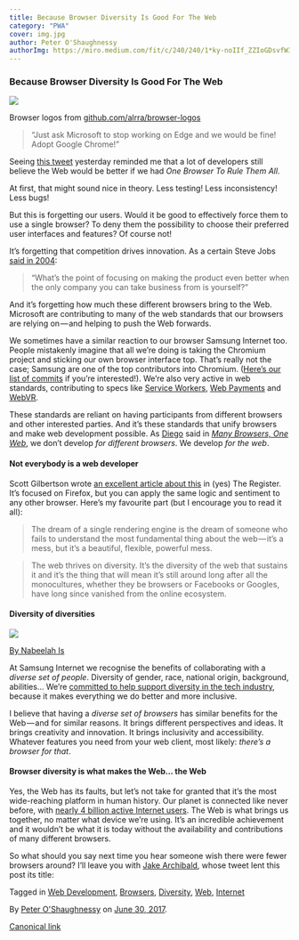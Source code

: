 ```yaml
---
title: Because Browser Diversity Is Good For The Web
category: "PWA"
cover: img.jpg
author: Peter O'Shaughnessy
authorImg: https://miro.medium.com/fit/c/240/240/1*ky-noIIf_ZZIoGDsvfW3AA.jpeg
---
```


### Because Browser Diversity Is Good For The Web

![](https://cdn-images-1.medium.com/max/800/1*F3-8rM92bbTy7JDZpkcJdw.png)

Browser logos from [github.com/alrra/browser-logos](https://github.com/alrra/browser-logos)

> “Just ask Microsoft to stop working on Edge and we would be fine! Adopt Google Chrome!”

Seeing [this tweet](https://twitter.com/Shyamal890/status/880462367154294784) yesterday reminded me that a lot of developers still believe the Web would be better if we had _One Browser To Rule Them All_.

At first, that might sound nice in theory. Less testing! Less inconsistency! Less bugs!

But this is forgetting our users. Would it be good to effectively force them to use a single browser? To deny them the possibility to choose their preferred user interfaces and features? Of course not!

It’s forgetting that competition drives innovation. As a certain Steve Jobs [said in 2004](https://www.bloomberg.com/news/articles/2004-10-11/the-seed-of-apples-innovation):

> “What’s the point of focusing on making the product even better when the only company you can take business from is yourself?”

And it’s forgetting how much these different browsers bring to the Web. Microsoft are contributing to many of the web standards that our browsers are relying on — and helping to push the Web forwards.

We sometimes have a similar reaction to our browser Samsung Internet too. People mistakenly imagine that all we’re doing is taking the Chromium project and sticking our own browser interface top. That’s really not the case; Samsung are one of the top contributors into Chromium. ([Here’s our list of commits](http://samsung.github.io/Chromium/commits.html) if you’re interested!). We’re also very active in web standards, contributing to specs like [Service Workers](https://w3c.github.io/ServiceWorker/), [Web Payments](https://www.w3.org/Payments/) and [WebVR](https://w3c.github.io/vr-workshop/).

These standards are reliant on having participants from different browsers and other interested parties. And it’s these standards that unify browsers and make web development possible. As [Diego](https://medium.com/u/33cea791460a) said in [_Many Browsers, One Web_](https://medium.com/samsung-internet-dev/many-browsers-one-web-21730352afbc), we don’t develop _for different browsers_. We develop _for the web_.

#### Not everybody is a web developer

Scott Gilbertson wrote [an excellent article about this](https://www.theregister.co.uk/2017/04/19/firefox_a_call_to_freedom/) in (yes) The Register. It’s focused on Firefox, but you can apply the same logic and sentiment to any other browser. Here’s my favourite part (but I encourage you to read it all):

> The dream of a single rendering engine is the dream of someone who fails to understand the most fundamental thing about the web — it’s a mess, but it’s a beautiful, flexible, powerful mess.

> The web thrives on diversity. It’s the diversity of the web that sustains it and it’s the thing that will mean it’s still around long after all the monocultures, whether they be browsers or Facebooks or Googles, have long since vanished from the online ecosystem.

#### Diversity of diversities

![](https://cdn-images-1.medium.com/max/800/1*Ae2CfOrqx1851_Qurp4Z-w.jpeg)

[By Nabeelah Is](https://www.flickr.com/photos/nabeelah0101/6681069305/)

At Samsung Internet we recognise the benefits of collaborating with a _diverse set of people_. Diversity of gender, race, national origin, background, abilities… We’re [committed to help support diversity in the tech industry](https://medium.com/samsung-internet-dev/supporting-diversity-at-tech-events-8b004965c0bd), because it makes everything we do better and more inclusive.

I believe that having a _diverse set of browsers_ has similar benefits for the Web — and for similar reasons. It brings different perspectives and ideas. It brings creativity and innovation. It brings inclusivity and accessibility. Whatever features you need from your web client, most likely: _there’s a browser for that_.

#### Browser diversity is what makes the Web… the Web

Yes, the Web has its faults, but let’s not take for granted that it’s the most wide-reaching platform in human history. Our planet is connected like never before, with [nearly 4 billion active Internet users](https://wearesocial.com/uk/special-reports/digital-in-2017-global-overview). The Web is what brings us together, no matter what device we’re using. It’s an incredible achievement and it wouldn’t be what it is today without the availability and contributions of many different browsers.

So what should you say next time you hear someone wish there were fewer browsers around? I’ll leave you with [Jake Archibald](https://medium.com/u/f87cd234b9d9), whose tweet lent this post its title:

Tagged in [Web Development](https://medium.com/tag/web-development), [Browsers](https://medium.com/tag/browsers), [Diversity](https://medium.com/tag/diversity), [Web](https://medium.com/tag/web), [Internet](https://medium.com/tag/internet)

By [Peter O'Shaughnessy](https://medium.com/@poshaughnessy) on [June 30, 2017](https://medium.com/p/910d1cbcdf3b).

[Canonical link](https://medium.com/@poshaughnessy/because-browser-diversity-is-good-for-the-web-910d1cbcdf3b)
